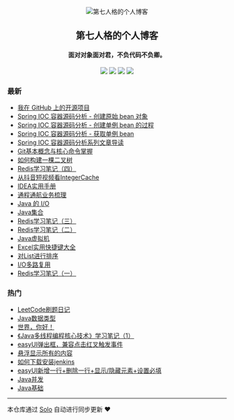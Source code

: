 <p align="center"><img alt="第七人格的个人博客" src="https://static.b3log.org/images/brand/solo-32.png"></p><h2 align="center">
第七人格的个人博客
</h2>

<h4 align="center">面对对象面对君，不负代码不负卿。</h4>
<p align="center"><a title="第七人格的个人博客" target="_blank" href="https://github.com/OnlyQuiet/solo-blog"><img src="https://img.shields.io/github/last-commit/OnlyQuiet/solo-blog.svg?style=flat-square&color=FF9900"></a>
<a title="GitHub repo size in bytes" target="_blank" href="https://github.com/OnlyQuiet/solo-blog"><img src="https://img.shields.io/github/repo-size/OnlyQuiet/solo-blog.svg?style=flat-square"></a>
<a title="Solo Version" target="_blank" href="https://github.com/b3log/solo/releases"><img src="https://img.shields.io/badge/solo-3.6.5-f1e05a.svg?style=flat-square&color=blueviolet"></a>
<a title="Hits" target="_blank" href="https://github.com/b3log/hits"><img src="https://hits.b3log.org/OnlyQuiet/solo-blog.svg"></a></p>

### 最新

* [我在 GitHub 上的开源项目](http://www.52javaee.com/my-github-repos)
* [Spring IOC 容器源码分析 - 创建原始 bean 对象](http://www.52javaee.com/articles/2019/10/15/1571129324134.html)
* [Spring IOC 容器源码分析 - 创建单例 bean 的过程](http://www.52javaee.com/articles/2019/10/14/1571038853863.html)
* [Spring IOC 容器源码分析 - 获取单例 bean](http://www.52javaee.com/articles/2019/10/13/1570971970937.html)
* [Spring IOC 容器源码分析系列文章导读](http://www.52javaee.com/articles/2019/10/11/1570805706621.html)
* [Git基本概念与核心命令掌握](http://www.52javaee.com/articles/2019/10/10/1570639834010.html)
* [如何构建一棵二叉树](http://www.52javaee.com/articles/2019/10/05/1570290950891.html)
* [Redis学习笔记（四）](http://www.52javaee.com/articles/2019/10/05/1570286015422.html)
* [从抖音短视频看IntegerCache ](http://www.52javaee.com/articles/2019/10/05/1570249617418.html)
* [ IDEA实用手册](http://www.52javaee.com/articles/2019/10/01/1569899806790.html)
* [通程通航业务梳理](http://www.52javaee.com/articles/2019/09/29/1569767687865.html)
* [Java 的 I/O ](http://www.52javaee.com/articles/2019/09/27/1569572925458.html)
* [Java集合](http://www.52javaee.com/articles/2019/09/27/1569566649371.html)
* [Redis学习笔记（三）](http://www.52javaee.com/articles/2019/09/27/1569561483338.html)
* [Redis学习笔记（二）](http://www.52javaee.com/articles/2019/09/26/1569512456578.html)
* [Java虚拟机](http://www.52javaee.com/articles/2019/09/26/1569500984716.html)
* [Excel实用快捷键大全](http://www.52javaee.com/articles/2019/09/26/1569500683081.html)
* [对List进行排序](http://www.52javaee.com/articles/2019/09/26/1569499739338.html)
* [I/O多路复用](http://www.52javaee.com/articles/2019/09/25/1569341709884.html)
* [Redis学习笔记（一）](http://www.52javaee.com/articles/2019/09/24/1569339087103.html)

### 热门

* [LeetCode刷题日记](http://www.52javaee.com/articles/2019/09/17/1568708659091.html)
* [Java数据类型](http://www.52javaee.com/articles/2019/08/23/1566572218385.html)
* [世界，你好！](http://www.52javaee.com/hello-solo)
* [《Java多线程编程核心技术》学习笔记（1）](http://www.52javaee.com/articles/2019/08/19/1566217808198.html)
* [easyUI弹出框，兼容点击红叉触发事件](http://www.52javaee.com/articles/2019/09/10/1568083052297.html)
* [悬浮显示所有的内容](http://www.52javaee.com/articles/2019/09/10/1568120839002.html)
* [如何下载安装jenkins](http://www.52javaee.com/articles/2019/08/23/1566571035303.html)
* [easyUI新增一行+删除一行+显示/隐藏元素+设置必填](http://www.52javaee.com/articles/2019/08/23/1566573809612.html)
* [Java并发](http://www.52javaee.com/articles/2019/09/17/1568717999008.html)
* [Java基础](http://www.52javaee.com/articles/2019/09/17/1568716323968.html)



---

本仓库通过 [Solo](https://github.com/b3log/solo) 自动进行同步更新 ❤️ 